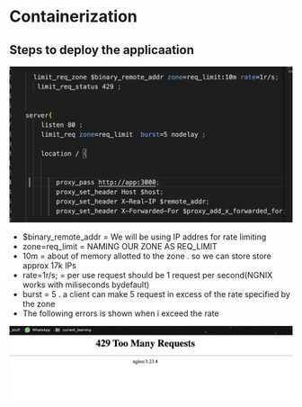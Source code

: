 # Containerization

## Steps to deploy the applicaation 



![Alt text](myimages/Screenshot%202023-04-09%20at%2012.01.26%20AM.png)

- $binary_remote_addr = We will be using IP addres  for rate limiting 
- zone=req_limit = NAMING OUR ZONE AS REQ_LIMIT
- 10m = about of memory allotted to the zone . so we can store store approx 17k IPs
- rate=1r/s; = per use request should be 1 request per second(NGNIX  works with miliseconds bydefault)
- burst = 5 .  a client can make 5 request  in excess of the rate specified by the zone 
- The following errors is shown when i exceed the rate


![Alt text](myimages/Screenshot%202023-04-08%20at%207.24.34%20PM.png)
